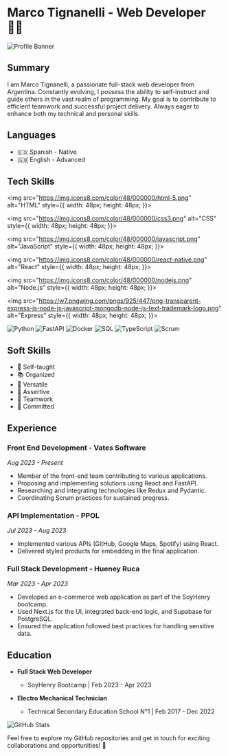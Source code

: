 # Marco Tignanelli - Web Developer 👨‍💻

![Profile Banner](insert_image_url_here)

## Summary

I am Marco Tignanelli, a passionate full-stack web developer from Argentina. Constantly evolving, I possess the ability to self-instruct and guide others in the vast realm of programming. My goal is to contribute to efficient teamwork and successful project delivery. Always eager to enhance both my technical and personal skills.

## Languages

- 🇪🇸 Spanish - Native
- 🇬🇧 English - Advanced

## Tech Skills

<!-- HTML -->
<img src="https://img.icons8.com/color/48/000000/html-5.png" alt="HTML" style={{ width: 48px; height: 48px; }}>
<!-- CSS -->
<img src="https://img.icons8.com/color/48/000000/css3.png" alt="CSS" style={{ width: 48px; height: 48px; }}>
<!-- JavaScript -->
<img src="https://img.icons8.com/color/48/000000/javascript.png" alt="JavaScript" style={{ width: 48px; height: 48px; }}>
<!-- React -->
<img src="https://img.icons8.com/color/48/000000/react-native.png" alt="React" style={{ width: 48px; height: 48px; }}>
<!-- Node.js -->
<img src="https://img.icons8.com/color/48/000000/nodejs.png" alt="Node.js" style={{ width: 48px; height: 48px; }}>
<!-- Express -->
<img src="https://w7.pngwing.com/pngs/925/447/png-transparent-express-js-node-js-javascript-mongodb-node-js-text-trademark-logo.png" alt="Express" style={{ width: 48px; height: 48px; }}>
<!-- Python -->
<img src="https://img.icons8.com/color/48/000000/python.png" alt="Python" class="tech-icon">
<!-- FastAPI -->
<img src="https://cdn.worldvectorlogo.com/logos/fastapi.svg" alt="FastAPI" class="tech-icon">
<!-- Docker -->
<img src="https://img.icons8.com/color/48/000000/docker.png" alt="Docker" class="tech-icon">
<!-- SQL -->
<img src="https://img.icons8.com/ios/50/000000/sql.png" alt="SQL" class="tech-icon">
<!-- TypeScript -->
<img src="https://img.icons8.com/color/48/000000/typescript.png" alt="TypeScript" class="tech-icon">
<!-- Scrum -->
<img src="https://www.scrum.org/themes/custom/scrumorg_v2/assets/images/logo-250.png" alt="Scrum" class="tech-icon">

## Soft Skills

- 🧠 Self-taught
- 📚 Organized
- 🔄 Versatile
- 🎯 Assertive
- 👥 Teamwork
- 💪 Committed

## Experience

### Front End Development - Vates Software
*Aug 2023 - Present*

- Member of the front-end team contributing to various applications.
- Proposing and implementing solutions using React and FastAPI.
- Researching and integrating technologies like Redux and Pydantic.
- Coordinating Scrum practices for sustained progress.

### API Implementation - PPOL
*Jul 2023 - Aug 2023*

- Implemented various APIs (GitHub, Google Maps, Spotify) using React.
- Delivered styled products for embedding in the final application.

### Full Stack Development - Hueney Ruca
*Mar 2023 - Apr 2023*

- Developed an e-commerce web application as part of the SoyHenry bootcamp.
- Used Next.js for the UI, integrated back-end logic, and Supabase for PostgreSQL.
- Ensured the application followed best practices for handling sensitive data.

## Education

- **Full Stack Web Developer**
  - SoyHenry Bootcamp | Feb 2023 - Apr 2023

- **Electro Mechanical Technician**
  - Technical Secondary Education School N°1 | Feb 2017 - Dec 2022

![GitHub Stats](insert_github_stats_image_url_here)

Feel free to explore my GitHub repositories and get in touch for exciting collaborations and opportunities! 🚀
